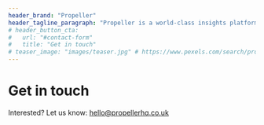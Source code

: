 ```yaml
---
header_brand: "Propeller"
header_tagline_paragraph: "Propeller is a world-class insights platform targeting the UK real estate market. Its quantitative approach to evaluating real estate opportunities will allow you to make the informed decisions needed to grow your portfolio."
# header_button_cta:
#   url: "#contact-form"
#   title: "Get in touch"
# teaser_image: "images/teaser.jpg" # https://www.pexels.com/search/product%20testing/
---
```


# Get in touch

Interested? Let us know: <a href="mailto:hello@propellerhq.co.uk">hello@propellerhq.co.uk</a>
